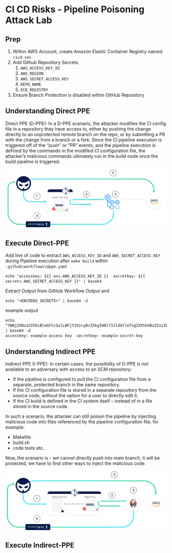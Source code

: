 # CI CD Risks - Pipeline Poisoning Attack Lab

## Prep
1. Within AWS Account, create Amazon Elastic Container Registry named `cicd-sec`
1. Add Github Repository Secrets 
    1. `AWS_ACCESS_KEY_ID`
    1. `AWS_REGION`
    1. `AWS_SECRET_ACCESS_KEY`
    1. `REPO_NAME`
    1. `ECR_REGISTRY`
1. Ensure Branch Protection is disabled within GitHub Repository


## Understanding Direct PPE

Direct PPE (D-PPE): In a D-PPE scenario, the attacker modifies the CI config file in a repository they have access to, either by pushing the change directly to an unprotected remote branch on the repo, or by submitting a PR with the change from a branch or a fork. Since the CI pipeline execution is triggered off of the “push” or ”PR” events, and the pipeline execution is defined by the commands in the modified CI configuration file, the attacker’s malicious commands ultimately run in the build node once the build pipeline is triggered.

![i-ppe](img/d-ppe.jpg)

## Execute Direct-PPE 

Add line of code to extract `AWS_ACCESS_KEY_ID` and `AWS_SECRET_ACCESS_KEY` during Pipeline execution after `make build` within `.github\workflows\dppe.yaml` 

```
echo "accesskey: ${{ env.AWS_ACCESS_KEY_ID }}  secretkey: ${{ secrets.AWS_SECRET_ACCESS_KEY }}" | base64
```

Extract Output from GitHub Workflow Output and 

```
echo "<ENCODED_SECRETS>" | base64 -d
```

example output
```
echo "YWNjZXNza2V5OiBleGFtcGxlLWFjY2VzcyBrZXkgIHNlY3JldGtleTogZXhhbXBsZS1zZWNyZXQta2V5Cg==" | base64 -d
accesskey: example-access key  secretkey: example-secret-key
```

## Understanding Indirect PPE

Indirect PPE (I-PPE): In certain cases, the possibility of D-PPE is not available to an adversary with access to an SCM repository:
- If the pipeline is configured to pull the CI configuration file from a separate, protected branch in the same repository.
- If the CI configuration file is stored in a separate repository from the source code, without the option for a user to directly edit it.
- If the CI build is defined in the CI system itself – instead of in a file stored in the source code.

In such a scenario, the attacker can still poison the pipeline by injecting malicious code into files referenced by the pipeline configuration file, for example:

- Makefile
- build.sh
- code tests etc..

Now, the scenario is - we cannot directly push into main branch, it will be protected, we have to find other ways to inject the malicious code.

![i-ppe](img/i-ppe.jpg)
## Execute Indirect-PPE 
